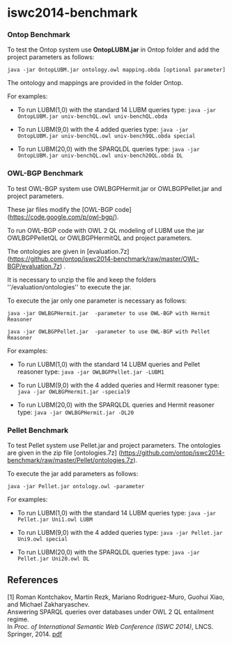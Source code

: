 iswc2014-benchmark
==================



### Ontop Benchmark ###
To test the Ontop system use **OntopLUBM.jar** in Ontop folder and add the project parameters as follows:

 `java -jar OntopLUBM.jar ontology.owl mapping.obda [optional parameter]`
 
 The ontology and mappings are provided in the folder Ontop.

For examples:
* To run LUBM(1,0) with the standard 14 LUBM queries type:
 `java -jar OntopLUBM.jar univ-benchQL.owl univ-benchQL.obda`

* To run LUBM(9,0) with the 4 added queries type:
 `java -jar OntopLUBM.jar univ-benchQL.owl univ-bench9QL.obda special`

* To run LUBM(20,0) with the SPARQLDL queries type:
 `java -jar OntopLUBM.jar univ-benchQL.owl univ-bench20QL.obda DL`

### OWL-BGP Benchmark ###
To test OWL-BGP system use OWLBGPHermit.jar or OWLBGPPellet.jar and project parameters.

These jar files modify the  [OWL-BGP code] (https://code.google.com/p/owl-bgp/).

To run OWL-BGP code with OWL 2 QL modeling of LUBM use the jar OWLBGPPelletQL or OWLBGPHermitQL and project parameters.

The ontologies are given in [evaluation.7z] (https://github.com/ontop/iswc2014-benchmark/raw/master/OWL-BGP/evaluation.7z) . 

It is necessary to unzip the file and keep the folders ''/evaluation/ontologies'' to execute the jar.

To execute the jar only one parameter is necessary as follows:

 `java -jar OWLBGPHermit.jar  -parameter to use OWL-BGP with Hermit Reasoner`
 
 `java -jar OWLBGPPellet.jar  -parameter to use OWL-BGP with Pellet Reasoner`

For examples:
* To run LUBM(1,0) with the standard 14 LUBM queries and Pellet reasoner type: 
 `java -jar OWLBGPPellet.jar -LUBM1`

* To run LUBM(9,0) with the 4 added queries and Hermit reasoner type:
 `java -jar OWLBGPHermit.jar -special9`

* To run LUBM(20,0) with the SPARQLDL queries and Hermit reasoner type:
 `java -jar OWLBGPHermit.jar -DL20`

### Pellet Benchmark ###
To test Pellet system use Pellet.jar and project parameters.
The ontologies are given in the zip file [ontologies.7z] (https://github.com/ontop/iswc2014-benchmark/raw/master/Pellet/ontologies.7z).

To execute the jar add parameters as follows:

 `java -jar Pellet.jar ontology.owl -parameter`
 
 For examples:
* To run LUBM(1,0) with the standard 14 LUBM queries type: 
 `java -jar Pellet.jar Uni1.owl LUBM`

* To run LUBM(9,0) with the 4 added queries type:
 `java -jar Pellet.jar Uni9.owl special`

* To run LUBM(20,0) with the SPARQLDL queries type:
 `java -jar Pellet.jar Uni20.owl DL`

## References

[1] Roman Kontchakov, Martin Rezk, Mariano Rodriguez-Muro, Guohui Xiao, and Michael Zakharyaschev.  
Answering SPARQL queries over databases under OWL 2 QL entailment regime.  
In <i>Proc. of International Semantic Web Conference (ISWC 2014)</i>, LNCS. Springer, 2014. 
[pdf](http://www.ghxiao.org/publications/2014-iswc-sparql-ql-full.pdf)
